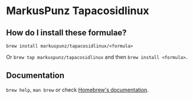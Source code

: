 # MarkusPunz Tapacosidlinux

## How do I install these formulae?

`brew install markuspunz/tapacosidlinux/<formula>`

Or `brew tap markuspunz/tapacosidlinux` and then `brew install <formula>`.

## Documentation

`brew help`, `man brew` or check [Homebrew's documentation](https://docs.brew.sh).
